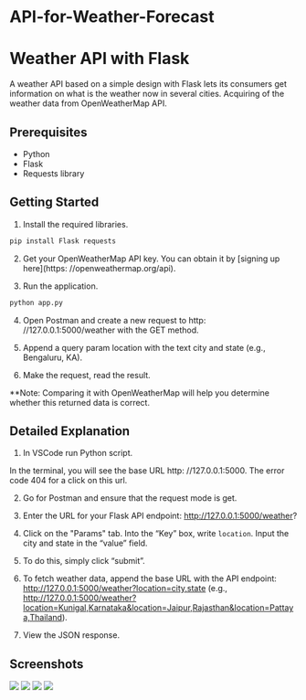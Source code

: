 # API-for-Weather-Forecast

# Weather API with Flask

A weather API based on a simple design with Flask lets its consumers get information on what is the weather now in several cities. Acquiring of the weather data from OpenWeatherMap API.

## Prerequisites

- Python
- Flask
- Requests library

## Getting Started

1. Install the required libraries.

```bash
pip install Flask requests
```

2. Get your OpenWeatherMap API key. You can obtain it by [signing up here](https: //openweathermap.org/api).

3. Run the application.

```bash
python app.py
```

4. Open Postman and create a new request to http: //127.0.0.1:5000/weather with the GET method.

5. Append a query param location with the text city and state (e.g., Bengaluru, KA).

6. Make the request, read the result.

**Note: Comparing it with OpenWeatherMap will help you determine whether this returned data is correct.

## Detailed Explanation

1. In VSCode run Python script.

In the terminal, you will see the base URL http: //127.0.0.1:5000. The error code 404 for a click on this url.

2. Go for Postman and ensure that the request mode is get.

3. Enter the URL for your Flask API endpoint: http://127.0.0.1:5000/weather?

4. Click on the "Params" tab. Into the “Key” box, write `location`. Input the city and state in the “value” field.

5. To do this, simply click “submit”.

6. To fetch weather data, append the base URL with the API endpoint: http://127.0.0.1:5000/weather?location=city,state (e.g., http://127.0.0.1:5000/weather?location=Kunigal,Karnataka&location=Jaipur,Rajasthan&location=Pattaya,Thailand).

7. View the JSON response.

##   Screenshots
![](a)
![](b)
![](c)
![](postman2)
